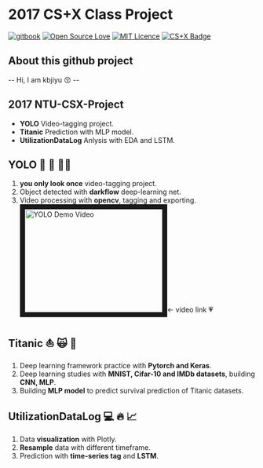 # 2017 CS+X Class Project
[![gitbook](https://rawgit.com/aleen42/badges/master/src/gitbook_1.svg)](https://cdn.rawgit.com/aleen42/badges/master/src/gitbook_1.svg)
[![Open Source Love](https://badges.frapsoft.com/os/v2/open-source.svg?v=103)](https://github.com/ellerbrock/open-source-badges/)
[![MIT Licence](https://badges.frapsoft.com/os/mit/mit.png?v=103)](https://opensource.org/licenses/mit-license.php) 
[![CS+X Badge](https://img.shields.io/badge/CS%2BX-Building-orange.svg)](https://img.shields.io/badge/CS%2BX-Building-orange.svg)

## About this github project
-- Hi, I am kbjiyu :kissing_closed_eyes: --

## 2017 NTU-CSX-Project 
* **YOLO** Video-tagging project.
* **Titanic** Prediction with MLP model.
* **UtilizationDataLog** Anlysis with EDA and LSTM.

## YOLO :apple: :dog: :walking_man: 
1. **you only look once** video-tagging project.
2. Object detected with **darkflow** deep-learning net.
3. Video processing with **opencv**, tagging and exporting.
<br><a href="http://www.youtube.com/watch?feature=player_embedded&v=K6K0ru4h6PY
" target="_blank"><img src="http://img.youtube.com/vi/K6K0ru4h6PY/0.jpg" 
alt="YOLO Demo Video" width="280" height="210" border="10" /></a><- video link :heartpulse: <br>

## Titanic :boat: :scream_cat: :rose: 
1. Deep learning framework practice with **Pytorch and Keras**.
2. Deep learning studies with **MNIST, Cifar-10 and IMDb datasets**, building **CNN, MLP**.
3. Building **MLP model** to predict survival prediction of Titanic datasets.

## UtilizationDataLog :computer: :fire: :chart_with_upwards_trend: 
1. Data **visualization** with Plotly.
2. **Resample** data with different timeframe.
3. Prediction with **time-series tag** and **LSTM**.

